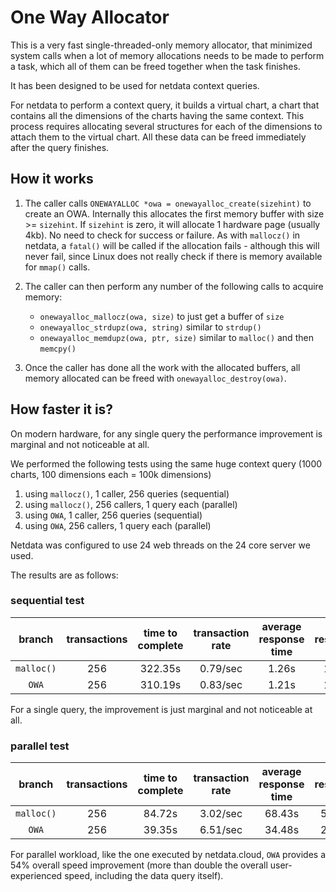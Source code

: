 <!--
title: "One Way Allocator"
custom_edit_url: https://github.com/netdata/netdata/edit/master/libnetdata/onewayallocator/README.md
-->

# One Way Allocator

This is a very fast single-threaded-only memory allocator, that minimized system calls
when a lot of memory allocations needs to be made to perform a task, which all of them
can be freed together when the task finishes.

It has been designed to be used for netdata context queries.

For netdata to perform a context query, it builds a virtual chart, a chart that contains
all the dimensions of the charts having the same context. This process requires allocating
several structures for each of the dimensions to attach them to the virtual chart. All
these data can be freed immediately after the query finishes.

## How it works

1. The caller calls `ONEWAYALLOC *owa = onewayalloc_create(sizehint)` to create an OWA.
   Internally this allocates the first memory buffer with size >= `sizehint`.
   If `sizehint` is zero, it will allocate 1 hardware page (usually 4kb).
   No need to check for success or failure. As with `mallocz()` in netdata, a `fatal()`
   will be called if the allocation fails - although this will never fail, since Linux
   does not really check if there is memory available for `mmap()` calls.
   
2. The caller can then perform any number of the following calls to acquire memory:
   - `onewayalloc_mallocz(owa, size)` to just get a buffer of `size`
   - `onewayalloc_strdupz(owa, string)` similar to `strdup()`
   - `onewayalloc_memdupz(owa, ptr, size)` similar to `malloc()` and then `memcpy()`
   
3. Once the caller has done all the work with the allocated buffers, all memory allocated 
   can be freed with `onewayalloc_destroy(owa)`.

## How faster it is?

On modern hardware, for any single query the performance improvement is marginal and not
noticeable at all.

We performed the following tests using the same huge context query (1000 charts,
100 dimensions each = 100k dimensions)

1. using `mallocz()`, 1 caller, 256 queries (sequential)
2. using `mallocz()`, 256 callers, 1 query each (parallel)
3. using `OWA`, 1 caller, 256 queries (sequential)
4. using `OWA`, 256 callers, 1 query each (parallel)

Netdata was configured to use 24 web threads on the 24 core server we used.

The results are as follows:

### sequential test

branch|transactions|time to complete|transaction rate|average response time|min response time|max response time
:---:|:---:|:---:|:---:|:---:|:---:|:---:|
`malloc()`|256|322.35s|0.79/sec|1.26s|1.01s|1.87s
`OWA`|256|310.19s|0.83/sec|1.21s|1.04s|1.63s

For a single query, the improvement is just marginal and not noticeable at all.

### parallel test

branch|transactions|time to complete|transaction rate|average response time|min response time|max response time
:---:|:---:|:---:|:---:|:---:|:---:|:---:|
`malloc()`|256|84.72s|3.02/sec|68.43s|50.20s|84.71s
`OWA`|256|39.35s|6.51/sec|34.48s|20.55s|39.34s

For parallel workload, like the one executed by netdata.cloud, `OWA` provides a 54% overall speed improvement (more than double the overall
user-experienced speed, including the data query itself).
